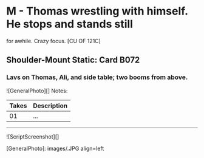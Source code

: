 # M - Thomas wrestling with himself. He stops and stands still
for awhile. Crazy focus. [CU OF 121C]

## Shoulder-Mount Static: Card B072

### Lavs on Thomas, Ali, and side table; two booms from above.

![GeneralPhoto][]
Notes: 

| Takes | Description |
|:---|:----|
| 01 | ... |

----

![ScriptScreenshot][]


[GeneralPhoto]:  images/.JPG align=left

